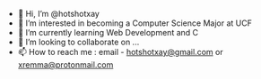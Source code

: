 - 👋 Hi, I’m @hotshotxay
- 👀 I’m interested in becoming a Computer Science Major at UCF
- 🌱 I’m currently learning Web Development and C
- 💞️ I’m looking to collaborate on ...
- 📫 How to reach me : email - hotshotxay@gmail.com or xremma@protonmail.com

<!---
hotshotxay/hotshotxay is a ✨ special ✨ repository because its `README.md` (this file) appears on your GitHub profile.
You can click the Preview link to take a look at your changes.
--->
